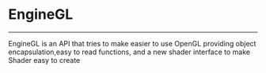 # EngineGL
___
EngineGL is an API that tries to make easier to use OpenGL providing object encapsulation,easy to read functions, and a new shader interface to make Shader easy to create
